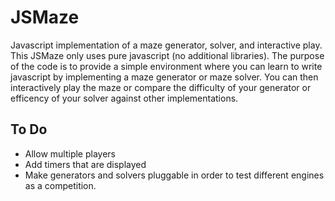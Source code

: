 JSMaze
======

Javascript implementation of a maze generator, solver, and interactive play. This JSMaze only uses pure javascript (no additional libraries). The purpose of the code is to provide a simple environment where you can learn to write javascript by implementing a maze generator or maze solver. You can then interactively play the maze or compare the difficulty of your generator or efficency of your solver against other implementations.

## To Do
* Allow multiple players
* Add timers that are displayed
* Make generators and solvers pluggable in order to test different engines as a competition. 
